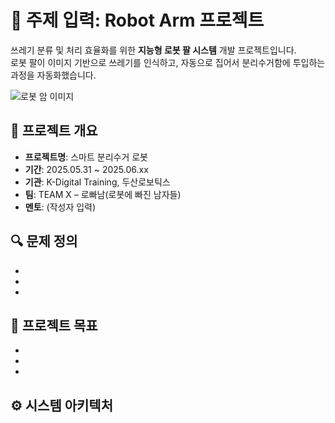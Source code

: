 # 🦾 주제 입력: Robot Arm 프로젝트

쓰레기 분류 및 처리 효율화를 위한 **지능형 로봇 팔 시스템** 개발 프로젝트입니다.  
로봇 팔이 이미지 기반으로 쓰레기를 인식하고, 자동으로 집어서 분리수거함에 투입하는 과정을 자동화했습니다.

![로봇 암 이미지](robot_arm/Image/arm_demo.png)

## 📌 프로젝트 개요

- **프로젝트명**: 스마트 분리수거 로봇
- **기간**: 2025.05.31 ~ 2025.06.xx
- **기관**: K-Digital Training, 두산로보틱스
- **팀**: TEAM X – 로빠남(로봇에 빠진 남자들)
- **멘토**: (작성자 입력)

## 🔍 문제 정의

- 
- 
- 

## 🎯 프로젝트 목표

- 
- 
- 

## ⚙️ 시스템 아키텍처

